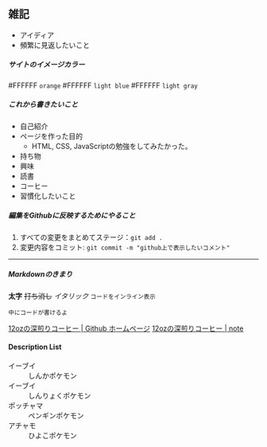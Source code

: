 ## 雑記　
- アイディア
- 頻繁に見返したいこと

##### サイトのイメージカラー
#FFFFFF `orange`
#FFFFFF `light blue`
#FFFFFF `light gray`

##### これから書きたいこと

- 自己紹介
- ページを作った目的
  - HTML, CSS, JavaScriptの勉強をしてみたかった。
- 持ち物
- 興味
- 読書
- コーヒー
- 習慣化したいこと

##### 編集をGithubに反映するためにやること
1. すべての変更をまとめてステージ：`git add .`
2. 変更内容をコミット: `git commit -m "github上で表示したいコメント"`

---
##### Markdownのきまり
**太字**
~~打ち消し~~
*イタリック*
`コードをインライン表示`
```
中にコードが書けるよ
```
[12ozの深煎りコーヒー | Github ホームページ](https://darkroast-12oz.github.io/)
[12ozの深煎りコーヒー | note](https://note.com/darkroast_12oz)

#### Description List
<dl>
  <dt>イーブイ</dt>
  <dd>しんかポケモン</dd>
  <dt>イーブイ</dt>
  <dd>しんりょくポケモン</dd>
  <dt>ポッチャマ</dt>
  <dd>ペンギンポケモン</dd>
  <dt>アチャモ</dt>
  <dd>ひよこポケモン</dd>
</dl>


